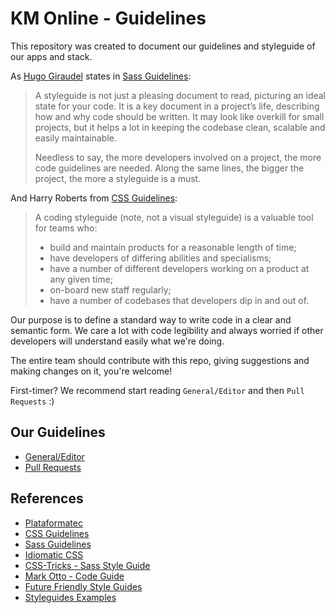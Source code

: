 KM Online - Guidelines
======================

This repository was created to document our guidelines and styleguide of our apps and stack.

As [Hugo Giraudel](http://hugogiraudel.com/) states in [Sass Guidelines](https://sass-guidelin.es/#introduction):

> A styleguide is not just a pleasing document to read, picturing an ideal state for your code. It is a key document in a project’s life, describing how and why code should be written. It may look like overkill for small projects, but it helps a lot in keeping the codebase clean, scalable and easily maintainable.
>
> Needless to say, the more developers involved on a project, the more code guidelines are needed. Along the same lines, the bigger the project, the more a styleguide is a must.

And Harry Roberts from [CSS Guidelines](http://cssguidelin.es/#the-importance-of-a-styleguide):

> A coding styleguide (note, not a visual styleguide) is a valuable tool for teams who:
> * build and maintain products for a reasonable length of time;
> * have developers of differing abilities and specialisms;
> * have a number of different developers working on a product at any given time;
> * on-board new staff regularly;
> * have a number of codebases that developers dip in and out of.

Our purpose is to define a standard way to write code in a clear and semantic form. We care a lot with code legibility and always worried if other developers will understand easily what we're doing.

The entire team should contribute with this repo, giving suggestions and making changes on it, you're welcome!

First-timer? We recommend start reading `General/Editor` and then `Pull Requests` :)

## Our Guidelines

* [General/Editor](https://github.com/kmonline/guidelines/blob/master/resources/general.md)
* [Pull Requests](https://github.com/kmonline/guidelines/blob/master/resources/pull_requests.md)

## References

* [Plataformatec](http://guidelines.plataformatec.com.br/)
* [CSS Guidelines](http://cssguidelin.es/)
* [Sass Guidelines](https://sass-guidelin.es)
* [Idiomatic CSS](https://github.com/necolas/idiomatic-css)
* [CSS-Tricks - Sass Style Guide](https://css-tricks.com/sass-style-guide/)
* [Mark Otto - Code Guide](https://github.com/mdo/code-guide)
* [Future Friendly Style Guides](https://speakerdeck.com/lukebrooker/future-friendly-style-guides)
* [Styleguides Examples](http://styleguides.io/examples)
